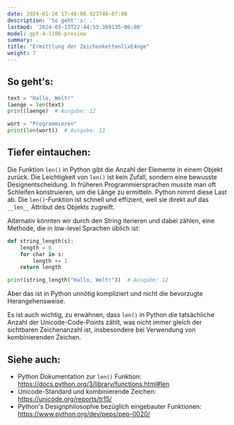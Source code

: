 ```yaml
---
date: 2024-01-20 17:48:08.923746-07:00
description: 'So geht''s: .'
lastmod: '2024-03-13T22:44:53.369135-06:00'
model: gpt-4-1106-preview
summary: .
title: "Ermittlung der Zeichenkettenl\xE4nge"
weight: 7
---
```


## So geht's:
```python
text = "Hallo, Welt!"
laenge = len(text)
print(laenge)  # Ausgabe: 12
```

```python
wort = "Programmieren"
print(len(wort))  # Ausgabe: 13
```

## Tiefer eintauchen:
Die Funktion `len()` in Python gibt die Anzahl der Elemente in einem Objekt zurück. Die Leichtigkeit von `len()` ist kein Zufall, sondern eine bewusste Designentscheidung. In früheren Programmiersprachen musste man oft Schleifen konstruieren, um die Länge zu ermitteln. Python nimmt diese Last ab. Die `len()`-Funktion ist schnell und effizient, weil sie direkt auf das `__len__` Attribut des Objekts zugreift.

Alternativ könnten wir durch den String iterieren und dabei zählen, eine Methode, die in low-level Sprachen üblich ist:
```python
def string_length(s):
    length = 0
    for char in s:
        length += 1
    return length

print(string_length("Hallo, Welt!"))  # Ausgabe: 12
```
Aber das ist in Python unnötig kompliziert und nicht die bevorzugte Herangehensweise.

Es ist auch wichtig, zu erwähnen, dass `len()` in Python die tatsächliche Anzahl der Unicode-Code-Points zählt, was nicht immer gleich der sichtbaren Zeichenanzahl ist, insbesondere bei Verwendung von kombinierenden Zeichen.

## Siehe auch:
- Python Dokumentation zur `len()` Funktion: https://docs.python.org/3/library/functions.html#len
- Unicode-Standard und kombinierende Zeichen: https://unicode.org/reports/tr15/
- Python's Designphilosophie bezüglich eingebauter Funktionen: https://www.python.org/dev/peps/pep-0020/
